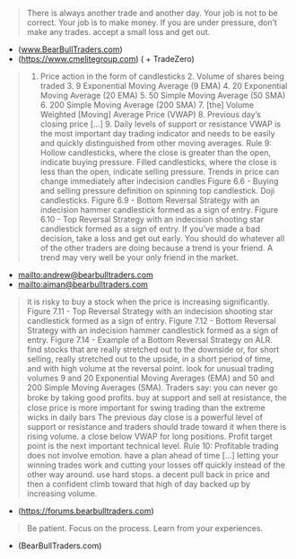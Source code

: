 > There is always another trade and another day. 
> Your job is not to be correct. Your job is to make money. 
> If you are under pressure, don’t make any trades. 
> accept a small loss and get out. 
+ (www.BearBullTraders.com)
+ (https://www.cmelitegroup.com)
(	+ TradeZero)
> 1. Price action in the form of candlesticks 2. Volume of shares being traded 3. 9 Exponential Moving Average (9 EMA) 4. 20 Exponential Moving Average (20 EMA) 5. 50 Simple Moving Average (50 SMA) 6. 200 Simple Moving Average (200 SMA) 7. [the] Volume Weighted [Moving] Average Price (VWAP) 8. Previous day’s closing price […] 9. Daily levels of support or resistance
> VWAP is the most important day trading indicator and needs to be easily and quickly distinguished from other moving averages. 
> Rule 9: Hollow candlesticks, where the close is greater than the open, indicate buying pressure. Filled candlesticks, where the close is less than the open, indicate selling pressure.
> Trends in price can change immediately after indecision candles 
> Figure 6.6 - Buying and selling pressure definition on spinning top candlestick.
> Doji candlesticks.
> Figure 6.9 - Bottom Reversal Strategy with an indecision hammer candlestick formed as a sign of entry.
> Figure 6.10 - Top Reversal Strategy with an indecision shooting star candlestick formed as a sign of entry.
> If you’ve made a bad decision, take a loss and get out early. 
>  You should do whatever all of the other traders are doing because a trend is your friend. A trend may very well be your only friend in the market.
+ <mailto:andrew@bearbulltraders.com>
+ <mailto:aiman@bearbulltraders.com>
> it is risky to buy a stock when the price is increasing significantly. 
> Figure 7.11 - Top Reversal Strategy with an indecision shooting star candlestick formed as a sign of entry.
> Figure 7.12 - Bottom Reversal Strategy with an indecision hammer candlestick formed as a sign of entry.
> Figure 7.14 - Example of a Bottom Reversal Strategy on ALR.
> find stocks that are really stretched out to the downside or, for short selling, really stretched out to the upside, in a short period of time, and with high volume at the reversal point.
> look for unusual trading volumes
> 9 and 20 Exponential Moving Averages (EMA) and 50 and 200 Simple Moving Averages (SMA).
>  Traders say: you can never go broke by taking good proﬁts. 
>  buy at support and sell at resistance, 
>  the close price is more important for swing trading than the extreme wicks in daily bars
> The previous day close is a powerful level of support or resistance and traders should trade toward it when there is rising volume.
> a close below VWAP for long positions. Profit target point is the next important technical level.
> Rule 10: Profitable trading does not involve emotion. 
> have a plan ahead of time […]  letting your winning trades work and cutting your losses off quickly instead of the other way around. 
> use hard stops. 
> a decent pull back in price and then a confident climb toward that high of day backed up by increasing volume. 
+ (https://forums.bearbulltraders.com)
> Be patient. Focus on the process. Learn from your experiences.
+ (BearBullTraders.com)